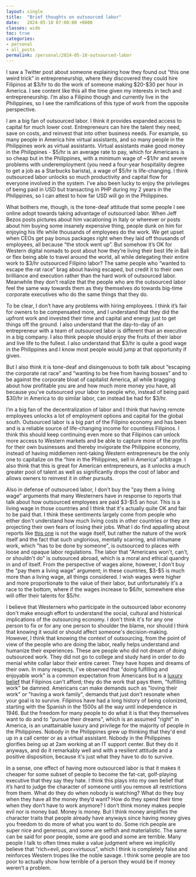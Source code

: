 ```yaml
---
layout: single
title:  "Brief thoughts on outsourced labor"
date:   2024-05-18 07:00:00 +0800
classes: wide
toc: true
categories:
- personal
- all_posts
permalink: /personal/2024-05-18-outsourced-labor
---
```

I saw a Twitter post about someone explaining how they found out “this one weird trick” in entrepreneurship, where they discovered they could hire Filipinos at $3/hr to do the work of someone making \$20-\$30 per hour in America. I see content like this all the time given my interests in tech and entrepreneurship. I’m also a Filipino though and currently live in the Philippines, so I see the ramifications of this type of work from the opposite perspective.

I am a big fan of outsourced labor. I think it provides expanded access to capital for much lower cost. Entrepreneurs can hire the talent they need, save on costs, and reinvest that into other business needs. For example, so many people in America hire virtual assistants, and so many people in the Philippines work as virtual assistants. Virtual assistants make good money in the Philippines - \$5/hr is an average rate to pay, which for Americans is so cheap but in the Philippines, with a minimum wage of ~\$1/hr and severe problems with underemployment (you need a four-year hospitality degree to get a job as a Starbucks barista), a wage of \$5/hr is life-changing. I think outsourced labor unlocks so much productivity and capital flow for everyone involved in the system. I’ve also been lucky to enjoy the privileges of being paid in USD but transacting in PHP during my 2 years in the Philippines, so I can attest to how far USD will go in the Philippines.

What bothers me, though, is the tone-deaf attitude that some people I see online adopt towards taking advantage of outsourced labor. When Jeff Bezos posts pictures about him vacationing in Italy or wherever or posts about him buying some insanely expensive thing, people dunk on him for enjoying his life while thousands of employees do the work. We get upset when CEOs get pay bonus packages right when they laid off thousands of employees, all because “the stock went up”. But somehow it’s OK for Western digital nomads to post about how they’re living their best life in Bali or flex being able to travel around the world, all while delegating their entire work to \$3/hr outsourced Filipino labor? The same people who “wanted to escape the rat race” brag about having escaped, but credit it to their own brilliance and execution rather than the hard work of outsourced labor. Meanwhile they don’t realize that the people who are the outsourced labor feel the same way towards them as they themselves do towards big-time corporate executives who do the same things that they do.

To be clear, I don’t have any problems with hiring employees. I think it’s fair for owners to be compensated more, and I understand that they did the upfront work and invested their time and capital and energy just to get things off the ground. I also understand that the day-to-day of an entrepreneur with a team of outsourced labor is different than an executive in a big company. I also think people should enjoy the fruits of their labor and live life to the fullest. I also understand that \$3/hr is quite a good wage in the Philippines and I know most people would jump at that opportunity if given.

But I also think it is tone-deaf and disingenuous to both talk about “escaping the corporate rat race” and “wanting to be free from having bosses” and to be against the corporate bloat of capitalist America, all while bragging about how profitable you are and how much more money you have, all because you’ve outsourced your labor to people who, instead of being paid \$30/hr in America to do similar labor, can instead be had for \$3/hr.

I’m a big fan of the decentralization of labor and I think that having remote employees unlocks a lot of employment options and capital for the global south. Outsourced labor is a big part of the Filipino economy and has been and is a reliable source of life-changing income for countless Filipinos. I think this should keep continuing even more so that Filipinos can unlock more access to Western markets and be able to capture more of the profits for their own businesses and thereby invigorate the Philippine economy, instead of having middlemen rent-taking Western  entrepreneurs be the only one to capitalize on the “hire in the Philippines, sell in America” arbitrage. I also think that this is great for American entrepreneurs, as it unlocks a much greater pool of talent as well as significantly drops the cost of labor and allows owners to reinvest it in other pursuits.

Also in defense of outsourced labor, I don't buy the "pay them a living wage" arguments that many Westerners have in response to reports that talk about how outsourced employees are paid \$3-$\5 an hour. This is a living wage in those countries and I think that it's actually quite OK and fair to be paid that. I think these sentiments largely come from people who either don't understand how much living costs in other countries or they are projecting their own fears of losing their jobs. What I do find appalling about reports like [this one](https://time.com/6247678/openai-chatgpt-kenya-workers/) is not the wage itself, but rather the nature of the work itself and the fact that such unglorious, mentally scarring, and inhumane work, which "has to be done by someone", is outsourced to places with loose and opaque labor regulations. The labor that "Americans won't, can't, or shouldn't do" is outsourced abroad, which is a moral and ethical quandry in and of itself. From the perspective of wages alone, however, I don't buy the "pay them a living wage" argument; in these countries, \$3-\$5 is much more than a living wage, all things considered. I wish wages were higher and more proportionate to the value of their labor, but unfortunately it's a race to the bottom, where if the wages increase to \$6/hr, somewhere else will offer their talents for \$5/hr.

I believe that Westerners who participate in the outsourced labor economy don't make enough effort to understand the social, cultural and historical implications of the outsourcing economy. I don't think it's for any one person to fix or for any one person to shoulder the blame, nor should I think that knowing it would or should affect someone's decision-making. However, I think that knowing the context of outsourcing, from the point of view of the people who are doing the labor, really helps understand and humanize their experiences. These are people who did not dream of doing outsourced work. They did not go to college and study hard in order to do menial white collar labor their entire career. They have hopes and dreams of their own. In many respects, I've observed that "doing fulfilling and enjoyable work" is a common expectation from Americans but is a [luxury belief](https://en.wikipedia.org/wiki/Luxury_belief) that Filipinos can't afford; they do the work that pays them, "fulfilling work" be damned. Americans can make demands such as "loving their work" or "having a work family", demands that just don't resonate when your goal is to survive. Filipinos have had a long history of being colonized, starting with the Spanish in the 1500s all the way until independence in 1946. But the freedom for many people to do what it is that they themselves want to do and to "pursue their dreams", which is an assumed "right" in America, is an unattainable luxury and privilege for the majority of people in the Philippines. Nobody in the Philippines grew up thinking that they'd end up in a call center or as a virtual assistant. Nobody in the Philippines glorifies being up at 2am working at an IT support center. But they do it anyways, and do it remarkably well and with a resilient attitude and a positive disposition, because it's just what they have to do to survive.

In a sense, one effect of having more outsourced labor is that it makes it cheaper for some subset of people to become the fat-cat, golf-playing executive that they say they hate. I think this plays into my own belief that it’s hard to judge the character of someone until you remove all restrictions from them. What do they do when nobody is watching? What do they buy when they have all the money they’d want? How do they spend their time when they don’t have to work anymore? I don’t think money makes people evil nor is money bad. Money is money. But I think money amplifies the character traits that people already have anyways since having money gives you freedom to do more of what you want to do. Some rich people are super nice and generous, and some are selfish and materialistic. The same can be said for poor people, some are good and some are terrible. Many people I talk to often times make a value judgment where we implicitly believe that “rich=evil, poor=virtuous”, which I think is completely false and reinforces Western tropes like the noble savage. I think some people are too poor to actually show how terrible of a person they would be if money weren’t a problem.